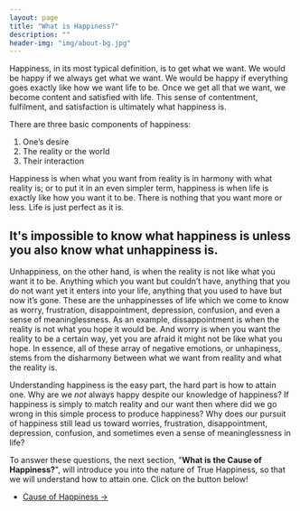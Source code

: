 ```yaml
---
layout: page
title: "What is Happiness?"
description: ""
header-img: "img/about-bg.jpg"
---
```


Happiness, in its most typical definition, is to get what we want. We would be happy if we always get what we want. We would be happy if everything goes exactly like how we want life to be. Once we get all that we want, we become content and satisfied with life. This sense of contentment, fulfilment, and satisfaction is ultimately what happiness is.

There are three basic components of happiness:

1. One’s desire
2. The reality or the world
3. Their interaction

Happiness is when what you want from reality is in harmony with what reality is; or to put it in an even simpler term, happiness is when life is exactly like how you want it to be. There is nothing that you want more or less. Life is just perfect as it is.

<h2>It's impossible to know what happiness is unless you also know what unhappiness is.</h2>

Unhappiness, on the other hand, is when the reality is not like what you want it to be. Anything which you want but couldn’t have, anything that you do not want yet it enters into your life, anything that you used to have but now it’s gone. These are the unhappinesses of life which we come to know as worry, frustration, disappointment, depression, confusion, and even a sense of meaninglessness. As an example, dissappointment is when the reality is not what you hope it would be. And worry is when you want the reality to be a certain way, yet you are afraid it might not be like what you hope. In essence, all of these array of negative emotions, or unhapiness, stems from the disharmony between what we want from reality and what the reality is.

Understanding happiness is the easy part, the hard part is how to attain one. Why are we <em>not</em> always happy despite our knowledge of happiness? If happiness is simply to match reality and our want then where did we go wrong in this simple process to produce happiness? Why does our pursuit of happiness still lead us toward worries, frustration, disappointment, depression, confusion, and sometimes even a sense of meaninglessness in life?

To answer these questions, the next section, "<strong>What is the Cause of Happiness?</strong>", will introduce you into the nature of True Happiness, so that we will understand how to attain one. Click on the button below!

<div>
	<ul class="pager">
<!--                     <li class="previous">
                        <a href="1" data-toggle="tooltip" data-placement="top" title="1">&larr; Previous Post</a>
                      </li> -->
                      <li class="next">
                      	<a href="/principles_of_happiness/cause_of_happiness" data-toggle="tooltip" data-placement="top" title="Cause of Happiness">Cause of Happiness &rarr;</a>
                      </li>
                    </ul>
                  </div>